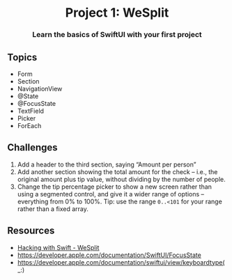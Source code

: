 <div align="center">
  <h1>Project 1: WeSplit</h1>
  <h3>Learn the basics of SwiftUI with your first project</h3>
</div>

## Topics
 - Form 
 - Section
 - NavigationView
 - @State
 - @FocusState
 - TextField 
 - Picker 
 - ForEach

## Challenges

1. Add a header to the third section, saying “Amount per person”
2. Add another section showing the total amount for the check – i.e., the original amount plus tip value, without dividing by the number of people.
3. Change the tip percentage picker to show a new screen rather than using a segmented control, and give it a wider range of options – everything from 0% to 100%. Tip: use the range `0..<101` for your range rather than a fixed array.

## Resources

- [Hacking with Swift - WeSplit](https://www.hackingwithswift.com/books/ios-swiftui/wesplit-wrap-up)
- https://developer.apple.com/documentation/SwiftUI/FocusState
- https://developer.apple.com/documentation/swiftui/view/keyboardtype(_:)

